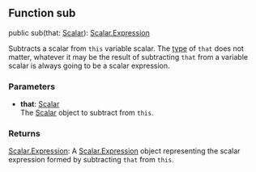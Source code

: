 ## Function sub

public sub(that: [Scalar](reference/v/0.2.1/quantities/Scalar)): [Scalar.Expression](reference/v/0.2.1/quantities/Scalar.Expression)

Subtracts a scalar from `this` variable scalar. The [type](reference/v/0.2.1/core/definitions/Evaluable/type)
of `that` does not matter, whatever it may be the result of subtracting `that` from
a variable scalar is always going to be a scalar expression.

### Parameters
* **that**: [Scalar](reference/v/0.2.1/quantities/Scalar)<br>
 The [Scalar](reference/v/0.2.1/quantities/Scalar) object to subtract from `this`.

### Returns
[Scalar.Expression](reference/v/0.2.1/quantities/Scalar.Expression):
A [Scalar.Expression](reference/v/0.2.1/quantities/Scalar.Expression) object
representing the scalar expression formed by subtracting `that` from `this`.
